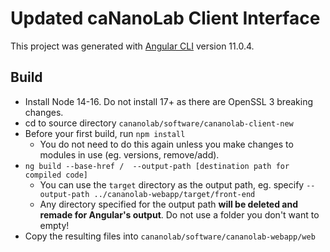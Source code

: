 # Updated caNanoLab Client Interface
This project was generated with [Angular CLI](https://github.com/angular/angular-cli) version 11.0.4.

## Build
- Install Node 14-16. Do not install 17+ as there are OpenSSL 3 breaking changes.
- cd to source directory `cananolab/software/cananolab-client-new`
- Before your first build, run `npm install`
  - You do not need to do this again unless you make changes to modules in use (eg. versions, remove/add).
- `ng build --base-href /  --output-path [destination path for compiled code]`
  - You can use the `target` directory as the output path, eg. specify `--output-path ../cananolab-webapp/target/front-end`
  - Any directory specified for the output path **will be deleted and remade for Angular's output**. Do not use a folder you don't want to empty!
- Copy the resulting files into `cananolab/software/cananolab-webapp/web`
